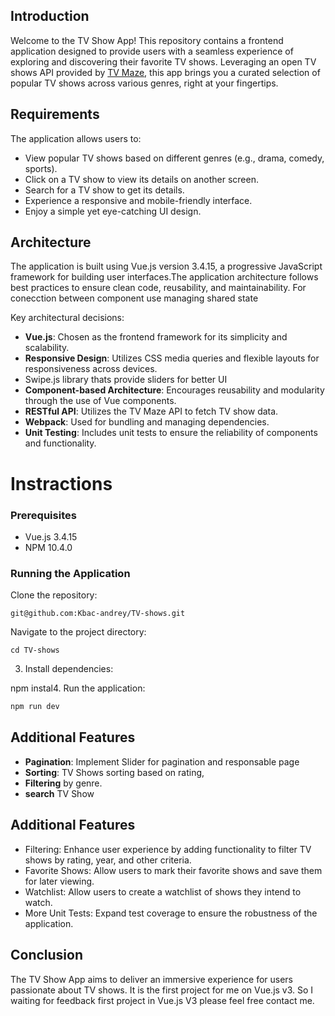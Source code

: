 ## Introduction

Welcome to the TV Show App! This repository contains a frontend application designed to provide users with a seamless experience of exploring and discovering their favorite TV shows. Leveraging an open TV shows API provided by [TV Maze](http://www.tvmaze.com/api), this app brings you a curated selection of popular TV shows across various genres, right at your fingertips.

## Requirements

The application allows users to:

* View popular TV shows based on different genres (e.g., drama, comedy, sports).
* Click on a TV show to view its details on another screen.
* Search for a TV show to get its details.
* Experience a responsive and mobile-friendly interface.
* Enjoy a simple yet eye-catching UI design.

## Architecture

The application is built using Vue.js version 3.4.15, a progressive JavaScript framework for building user interfaces.The application architecture follows best practices to ensure clean code, reusability, and maintainability. For conecction between component use managing shared state

Key architectural decisions:

* **Vue.js**: Chosen as the frontend framework for its simplicity and scalability.
* **Responsive Design**: Utilizes CSS media queries and flexible layouts for responsiveness across devices.
* Swipe.js library thats provide sliders for better UI
* **Component-based Architecture**: Encourages reusability and modularity through the use of Vue components.
* **RESTful API**: Utilizes the TV Maze API to fetch TV show data.
* **Webpack**: Used for bundling and managing dependencies.
* **Unit Testing**: Includes unit tests to ensure the reliability of components and functionality.

# Instractions

### Prerequisites

* Vue.js 3.4.15
* NPM 10.4.0

### Running the Application

Clone the repository:

```
git@github.com:Kbac-andrey/TV-shows.git
```


Navigate to the project directory:

```
cd TV-shows 
```

3. Install dependencies:

npm instal4. Run the application:

```sh
npm run dev
```

## Additional Features

* **Pagination**: Implement Slider for pagination and responsable page
* **Sorting**: TV Shows sorting based on rating,
* **Filtering** by genre.
* **search** TV Show

## Additional Features

- Filtering: Enhance user experience by adding functionality to filter TV shows by rating, year, and other criteria.
- Favorite Shows: Allow users to mark their favorite shows and save them for later viewing.
- Watchlist: Allow users to create a watchlist of shows they intend to watch.
- More Unit Tests: Expand test coverage to ensure the robustness of the application.

## Conclusion

The TV Show App aims to deliver an immersive experience for users passionate about TV shows. It is the first project for me on Vue.js v3. So I waiting for feedback first project in Vue.js V3 please feel free contact me.

